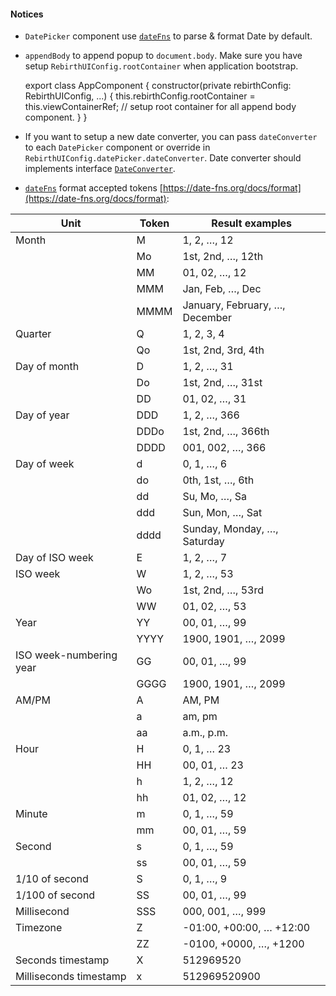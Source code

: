
#### Notices

* `DatePicker` component use [`dateFns`](https://date-fns.org/) to parse & format Date by default. 

* `appendBody` to append popup to `document.body`. Make sure you have setup `RebirthUIConfig.rootContainer` when application bootstrap.


    export class AppComponent {
      constructor(private rebirthConfig: RebirthUIConfig, ...) {
        this.rebirthConfig.rootContainer = this.viewContainerRef; // setup root container for all append body component.
      }
    }


* If you want to setup a new date converter, you can pass `dateConverter` to each `DatePicker` component or override in `RebirthUIConfig.datePicker.dateConverter`.  Date converter
  should implements interface [`DateConverter`](https://greengerong.github.io/rebirth-ng/compodocs/interfaces/DateConverter.html).

* [`dateFns`](https://date-fns.org/) format accepted tokens [https://date-fns.org/docs/format](https://date-fns.org/docs/format):

<table class="table table-striped table-bordered">
  <thead>
  <tr>
    <th>Unit</th>
    <th>Token</th>
    <th>Result examples</th>
  </tr>
  </thead>
  <tbody>
  <tr>
    <td>Month</td>
    <td>M</td>
    <td>1, 2, …, 12</td>
  </tr>
  <tr>
    <td></td>
    <td>Mo</td>
    <td>1st, 2nd, …, 12th</td>
  </tr>
  <tr>
    <td></td>
    <td>MM</td>
    <td>01, 02, …, 12</td>
  </tr>
  <tr>
    <td></td>
    <td>MMM</td>
    <td>Jan, Feb, …, Dec</td>
  </tr>
  <tr>
    <td></td>
    <td>MMMM</td>
    <td>January, February, …, December</td>
  </tr>
  <tr>
    <td>Quarter</td>
    <td>Q</td>
    <td>1, 2, 3, 4</td>
  </tr>
  <tr>
    <td></td>
    <td>Qo</td>
    <td>1st, 2nd, 3rd, 4th</td>
  </tr>
  <tr>
    <td>Day of month</td>
    <td>D</td>
    <td>1, 2, …, 31</td>
  </tr>
  <tr>
    <td></td>
    <td>Do</td>
    <td>1st, 2nd, …, 31st</td>
  </tr>
  <tr>
    <td></td>
    <td>DD</td>
    <td>01, 02, …, 31</td>
  </tr>
  <tr>
    <td>Day of year</td>
    <td>DDD</td>
    <td>1, 2, …, 366</td>
  </tr>
  <tr>
    <td></td>
    <td>DDDo</td>
    <td>1st, 2nd, …, 366th</td>
  </tr>
  <tr>
    <td></td>
    <td>DDDD</td>
    <td>001, 002, …, 366</td>
  </tr>
  <tr>
    <td>Day of week</td>
    <td>d</td>
    <td>0, 1, …, 6</td>
  </tr>
  <tr>
    <td></td>
    <td>do</td>
    <td>0th, 1st, …, 6th</td>
  </tr>
  <tr>
    <td></td>
    <td>dd</td>
    <td>Su, Mo, …, Sa</td>
  </tr>
  <tr>
    <td></td>
    <td>ddd</td>
    <td>Sun, Mon, …, Sat</td>
  </tr>
  <tr>
    <td></td>
    <td>dddd</td>
    <td>Sunday, Monday, …, Saturday</td>
  </tr>
  <tr>
    <td>Day of ISO week</td>
    <td>E</td>
    <td>1, 2, …, 7</td>
  </tr>
  <tr>
    <td>ISO week</td>
    <td>W</td>
    <td>1, 2, …, 53</td>
  </tr>
  <tr>
    <td></td>
    <td>Wo</td>
    <td>1st, 2nd, …, 53rd</td>
  </tr>
  <tr>
    <td></td>
    <td>WW</td>
    <td>01, 02, …, 53</td>
  </tr>
  <tr>
    <td>Year</td>
    <td>YY</td>
    <td>00, 01, …, 99</td>
  </tr>
  <tr>
    <td></td>
    <td>YYYY</td>
    <td>1900, 1901, …, 2099</td>
  </tr>
  <tr>
    <td>ISO week-numbering year</td>
    <td>GG</td>
    <td>00, 01, …, 99</td>
  </tr>
  <tr>
    <td></td>
    <td>GGGG</td>
    <td>1900, 1901, …, 2099</td>
  </tr>
  <tr>
    <td>AM/PM</td>
    <td>A</td>
    <td>AM, PM</td>
  </tr>
  <tr>
    <td></td>
    <td>a</td>
    <td>am, pm</td>
  </tr>
  <tr>
    <td></td>
    <td>aa</td>
    <td>a.m., p.m.</td>
  </tr>
  <tr>
    <td>Hour</td>
    <td>H</td>
    <td>0, 1, … 23</td>
  </tr>
  <tr>
    <td></td>
    <td>HH</td>
    <td>00, 01, … 23</td>
  </tr>
  <tr>
    <td></td>
    <td>h</td>
    <td>1, 2, …, 12</td>
  </tr>
  <tr>
    <td></td>
    <td>hh</td>
    <td>01, 02, …, 12</td>
  </tr>
  <tr>
    <td>Minute</td>
    <td>m</td>
    <td>0, 1, …, 59</td>
  </tr>
  <tr>
    <td></td>
    <td>mm</td>
    <td>00, 01, …, 59</td>
  </tr>
  <tr>
    <td>Second</td>
    <td>s</td>
    <td>0, 1, …, 59</td>
  </tr>
  <tr>
    <td></td>
    <td>ss</td>
    <td>00, 01, …, 59</td>
  </tr>
  <tr>
    <td>1/10 of second</td>
    <td>S</td>
    <td>0, 1, …, 9</td>
  </tr>
  <tr>
    <td>1/100 of second</td>
    <td>SS</td>
    <td>00, 01, …, 99</td>
  </tr>
  <tr>
    <td>Millisecond</td>
    <td>SSS</td>
    <td>000, 001, …, 999</td>
  </tr>
  <tr>
    <td>Timezone</td>
    <td>Z</td>
    <td>-01:00, +00:00, … +12:00</td>
  </tr>
  <tr>
    <td></td>
    <td>ZZ</td>
    <td>-0100, +0000, …, +1200</td>
  </tr>
  <tr>
    <td>Seconds timestamp</td>
    <td>X</td>
    <td>512969520</td>
  </tr>
  <tr>
    <td>Milliseconds timestamp</td>
    <td>x</td>
    <td>512969520900</td>
  </tr>
  </tbody>
</table>
  
